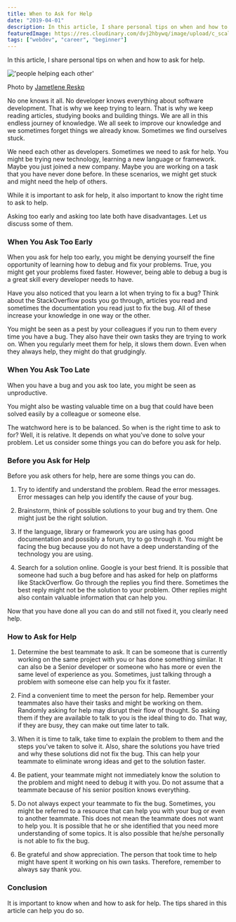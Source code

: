 ```yaml
---
title: When to Ask for Help
date: "2019-04-01"
description: In this article, I share personal tips on when and how to ask for help.
featuredImage: https://res.cloudinary.com/dvj2hbywq/image/upload/c_scale,w_800/v1554089772/jametlene-reskp-769516-unsplash-compressor_rayqfk.jpg
tags: ["webdev", "career", "beginner"]
---
```

In this article, I share personal tips on when and how to ask for help.

<picture>!['people helping each other'](https://res.cloudinary.com/dvj2hbywq/image/upload/c_scale,w_800/v1554089772/jametlene-reskp-769516-unsplash-compressor_rayqfk.jpg)

<figcaption>Photo by <a href="https://unsplash.com/photos/gVfGGb62Fpo?utm_source=unsplash&amp;utm_medium=referral&amp;utm_content=creditCopyText" class="">Jametlene Reskp</a></figcaption>
</picture>



No one knows it all. No developer knows everything about software development. That is why we keep trying to learn. That is why we keep reading articles, studying books and building things. We are all in this endless journey of knowledge. We all seek to improve our knowledge and we sometimes forget things we already know. Sometimes we find ourselves stuck.

We need each other as developers. Sometimes we need to ask for help. You might be trying new technology, learning a new language or framework. Maybe you just joined a new company. Maybe you are working on a task that you have never done before. In these scenarios, we might get stuck and might need the help of others. 

While it is important to ask for help, it also important to know the right time to ask to help. 

Asking too early and asking too late both have disadvantages. Let us discuss some of them.

<h3>When You Ask Too Early</h3>

When you ask for help too early, you might be denying yourself the fine opportunity of learning how to debug and fix your problems. True, you might get your problems fixed faster. However, being able to debug a bug is a great skill every developer needs to have. 

Have you also noticed that you learn a lot when trying to fix a bug? Think about the StackOverflow posts you go through, articles you read and sometimes the documentation you read just to fix the bug. All of these increase your knowledge in one way or the other.

You might be seen as a pest by your colleagues if you run to them every time you have a bug. They also have their own tasks they are trying to work on. When you regularly meet them for help, it slows them down. Even when they always help, they might do that grudgingly.

<h3>When You Ask Too Late</h3>
When you have a bug and you ask too late, you might be seen as unproductive. 

You might also be wasting valuable time on a bug that could have been solved easily by a colleague or someone else.

The watchword here is to be balanced. So when is the right time to ask to for? Well, it is relative. It depends on what you've done to solve your problem. Let us consider some things you can do before you ask for help.

<h3>Before you Ask for Help</h3>

Before you ask others for help, here are some things you can do.

1. Try to identify and understand the problem. Read the error messages. Error messages can help you identify the cause of your bug.

2. Brainstorm, think of possible solutions to your bug and try them. One might just be the right solution.

3. If the language, library or framework you are using has good documentation and possibly a forum, try to go through it. You might be facing the bug because you do not have a deep understanding of the technology you are using. 

4. Search for a solution online. Google is your best friend. It is possible that someone had such a bug before and has asked for help on platforms like StackOverflow. Go through the replies you find there. Sometimes the best reply might not be the solution to your problem. Other replies might also contain valuable information that can help you.


Now that you have done all you can do and still not fixed it, you clearly need help. 

<h3>How to Ask for Help</h3>

1. Determine the best teammate to ask. It can be someone that is currently working on the same project with you or has done something similar. It can also be a Senior developer or someone who has more or even the same level of experience as you. Sometimes, just talking through a problem with someone else can help you fix it faster.

2. Find a convenient time to meet the person for help. Remember your teammates also have their tasks and might be working on them. Randomly asking for help may disrupt their flow of thought. So asking them if they are available to talk to you is the ideal thing to do. That way, if they are busy, they can make out time later to talk.

3. When it is time to talk, take time to explain the problem to them and the steps you've taken to solve it. Also, share the solutions you have tried and why these solutions did not fix the bug. This can help your teammate to eliminate wrong ideas and get to the solution faster.

4. Be patient, your teammate might not immediately know the solution to the problem and might need to debug it with you. Do not assume that a teammate because of his senior position knows everything.

5. Do not always expect your teammate to fix the bug. Sometimes, you might be referred to a resource that can help you with your bug or even to another teammate. This does not mean the teammate does not want to help you. It is possible that he or she identified that you need more understanding of some topics. It is also possible that he/she personally is not able to fix the bug.

6. Be grateful and show appreciation. The person that took time to help might have spent it working on his own tasks. Therefore, remember to always say thank you.

<h3>Conclusion</h3>
It is important to know when and how to ask for help. The tips shared in this article can help you do so.
